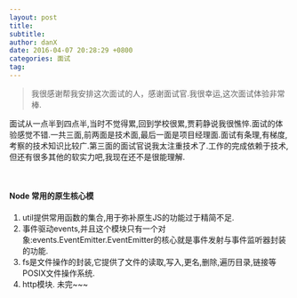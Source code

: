 ```yaml
---
layout: post
title: 
subtitle: 
author: danX
date: 2016-04-07 20:28:29 +0800
categories: 面试
tag: 
---
```


> 我很感谢帮我安排这次面试的人，感谢面试官.我很幸运,这次面试体验非常棒.

面试从一点半到四点半,当时不觉得累,回到学校很累,贾莉静说我很憔悴.面试的体验感觉不错.一共三面,前两面是技术面,最后一面是项目经理面.面试有条理,有梯度,考察的技术知识比较广.第三面的面试官说我太注重技术了.工作的完成依赖于技术,但还有很多其他的软实力吧,我现在还不是很能理解.


<br>

#### Node 常用的原生核心模


1. util提供常用函数的集合,用于弥补原生JS的功能过于精简不足.
2. 事件驱动events,并且这个模块只有一个对象:events.EventEmitter.EventEmitter的核心就是事件发射与事件监听器封装的功能.
3. fs是文件操作的封装,它提供了文件的读取,写入,更名,删除,遍历目录,链接等POSIX文件操作系统.
4. http模块.
未完~~~

